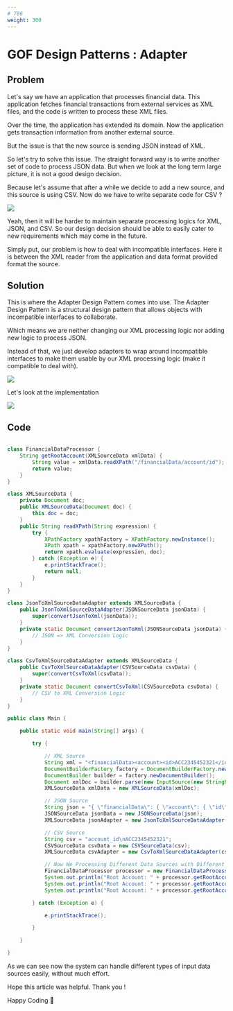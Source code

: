 ```yaml
---
# 786
weight: 300
---
```

# GOF Design Patterns : Adapter

## Problem

Let's say we have an application that processes financial data. This application fetches
financial transactions from external services as XML files, and the code is written to
process these XML files.

Over the time, the application has extended its domain. Now the application gets transaction
information from another external source.

But the issue is that the new source is sending JSON instead of XML.

So let's try to solve this issue. The straight forward way is to write another set of code to
process JSON data. But when we look at the long term large picture, it is not a good design decision.

Because let's assume that after a while we decide to add a new source, and this source is
using CSV. Now do we have to write separate code for CSV ?


![](/images/adapter1.png)

Yeah, then it will be harder to maintain separate processing logics for XML, JSON, and CSV. So
our design decision should be able to easily cater to new requirements which may come in the
future.

Simply put, our problem is how to deal with incompatible interfaces. Here it is between the XML
reader from the application and data format provided format the source.

## Solution

This is where the Adapter Design Pattern comes into use. The Adapter Design Pattern is a
structural design pattern that allows objects with incompatible interfaces to collaborate.

Which means we are neither changing our XML processing logic nor adding new logic to
process JSON.

Instead of that, we just develop adapters to wrap around incompatible interfaces to make
them usable by our XML processing logic (make it compatible to deal with).

![](/images/adapter2.png)

Let's look at the implementation

![](/images/adapter3.png)

## Code

```java

class FinancialDataProcessor {
    String getRootAccount(XMLSourceData xmlData) {
        String value = xmlData.readXPath("/financialData/account/id");
        return value;
    }
}

class XMLSourceData {
    private Document doc;
    public XMLSourceData(Document doc) {
        this.doc = doc;
    }
    public String readXPath(String expression) {
        try {
            XPathFactory xpathFactory = XPathFactory.newInstance();
            XPath xpath = xpathFactory.newXPath();
            return xpath.evaluate(expression, doc);
        } catch (Exception e) {
            e.printStackTrace();
            return null;
        }
    }
}

class JsonToXmlSourceDataAdapter extends XMLSourceData {
    public JsonToXmlSourceDataAdapter(JSONSourceData jsonData) {
        super(convertJsonToXml(jsonData));
    }
    private static Document convertJsonToXml(JSONSourceData jsonData) {
        // JSON => XML Conversion Logic
    }
}

class CsvToXmlSourceDataAdapter extends XMLSourceData {
    public CsvToXmlSourceDataAdapter(CSVSourceData csvData) {
        super(convertCsvToXml(csvData));
    }
    private static Document convertCsvToXml(CSVSourceData csvData) {
        // CSV to XML Conversion Logic
    }
}

public class Main {

    public static void main(String[] args) {

        try {

            // XML Source
            String xml = "<financialData><account><id>ACC2345452321</id></account></financialData>";
            DocumentBuilderFactory factory = DocumentBuilderFactory.newInstance();
            DocumentBuilder builder = factory.newDocumentBuilder();
            Document xmlDoc = builder.parse(new InputSource(new StringReader(xml)));
            XMLSourceData xmlData = new XMLSourceData(xmlDoc);

            // JSON Source
            String json = "{ \"financialData\": { \"account\": { \"id\": \"ACC2345452321\" } } }";
            JSONSourceData jsonData = new JSONSourceData(json);
            XMLSourceData jsonAdapter = new JsonToXmlSourceDataAdapter(jsonData);

            // CSV Source
            String csv = "account_id\nACC2345452321";
            CSVSourceData csvData = new CSVSourceData(csv);
            XMLSourceData csvAdapter = new CsvToXmlSourceDataAdapter(csvData);

            // Now We Processing Different Data Sources with Different Formats
            FinancialDataProcessor processor = new FinancialDataProcessor();
            System.out.println("Root Account: " + processor.getRootAccount(xmlData));
            System.out.println("Root Account: " + processor.getRootAccount(jsonAdapter));
            System.out.println("Root Account: " + processor.getRootAccount(csvAdapter));

        } catch (Exception e) {

            e.printStackTrace();

        }

    }

}
```

As we can see now the system can handle different types of input data sources easily, without much effort.

Hope this article was helpful.
Thank you !

Happy Coding 🙌